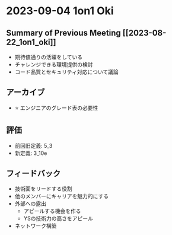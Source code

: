 # 2023-09-04 1on1 Oki

## Summary of Previous Meeting [[2023-08-22_1on1_oki]]
- 期待値通りの活躍をしている
- チャレンジできる環境提供の検討
- コード品質とセキュリティ対応について議論

## アーカイブ
- ⭐ エンジニアのグレード表の必要性

## 評価
- 前回旧定義: 5_3
- 新定義: 3_10e

## フィードバック
- 技術面をリードする役割
- 他のメンバーにキャリアを魅力的にする
- 外部への露出
  - アピールする機会を作る
  - YSの技術力の高さをアピール
- ネットワーク構築